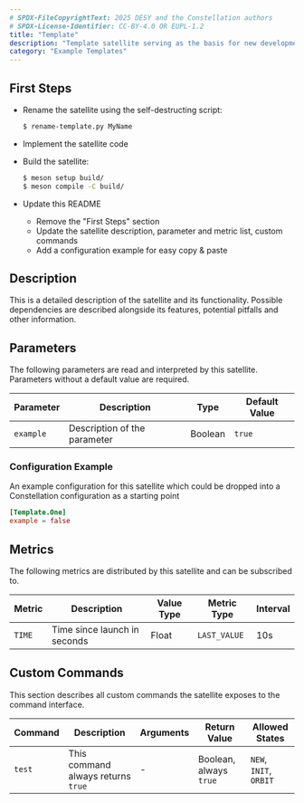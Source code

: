 ```yaml
---
# SPDX-FileCopyrightText: 2025 DESY and the Constellation authors
# SPDX-License-Identifier: CC-BY-4.0 OR EUPL-1.2
title: "Template"
description: "Template satellite serving as the basis for new developments"
category: "Example Templates"
---
```


## First Steps

* Rename the satellite using the self-destructing script:

  ```sh
  $ rename-template.py MyName
  ```

* Implement the satellite code
* Build the satellite:

  ```sh
  $ meson setup build/
  $ meson compile -C build/
  ```

* Update this README
  * Remove the "First Steps" section
  * Update the satellite description, parameter and metric list, custom commands
  * Add a configuration example for easy copy & paste

## Description

This is a detailed description of the satellite and its functionality.
Possible dependencies are described alongside its features, potential pitfalls and other information.

## Parameters

The following parameters are read and interpreted by this satellite. Parameters without a default value are required.

| Parameter  | Description | Type | Default Value |
|------------|-------------|------|---------------|
| `example` | Description of the parameter | Boolean | `true` |

### Configuration Example

An example configuration for this satellite which could be dropped into a Constellation configuration as a starting point

```toml
[Template.One]
example = false
```

## Metrics

The following metrics are distributed by this satellite and can be subscribed to.

| Metric | Description | Value Type | Metric Type | Interval |
|--------|-------------|------------|-------------|----------|
| `TIME` | Time since launch in seconds | Float | `LAST_VALUE` | 10s |

## Custom Commands

This section describes all custom commands the satellite exposes to the command interface.

| Command | Description | Arguments | Return Value | Allowed States |
|---------|-------------|-----------|--------------|----------------|
| `test` | This command always returns `true` | - | Boolean, always `true` | `NEW`, `INIT`, `ORBIT` |
